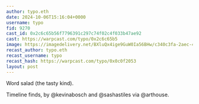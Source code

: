 ```yaml
---
author: typo.eth
date: 2024-10-06T15:16:04+0000
username: typo
fid: 9270
cast_id: 0x2c6c65b56f7796391c297c74f02c4f033b47ae92
cast: https://warpcast.com/typo/0x2c6c65b5
image: https://imagedelivery.net/BXluQx4ige9GuW0Ia56BHw/c340c3fa-2aec-4f59-4d3c-3fdc4ec1ff00/original
recast_author: typo.eth
recast_username: typo
recast_hash: https://warpcast.com/typo/0x0c0f2053
layout: post
---
```

Word salad (the tasty kind).  
  
Timeline finds, by @kevinabosch and @sashastiles via @arthouse.  

<img src='https://imagedelivery.net/BXluQx4ige9GuW0Ia56BHw/c340c3fa-2aec-4f59-4d3c-3fdc4ec1ff00/original' alt='' referrerpolicy='no-referrer'/>
<img src='https://imagedelivery.net/BXluQx4ige9GuW0Ia56BHw/6f1017a8-1ea7-4f83-c5c2-460f9a29ff00/original' alt='' referrerpolicy='no-referrer'/>